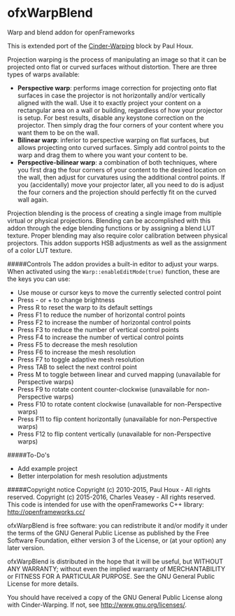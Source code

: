 # ofxWarpBlend
Warp and blend addon for openFrameworks

This is extended port of the [Cinder-Warping](https://github.com/paulhoux/Cinder-Warping) block by Paul Houx.

Projection warping is the process of manipulating an image so that it can be projected onto flat or curved surfaces without distortion. There are three types of warps available:
* **Perspective warp**: performs image correction for projecting onto flat surfaces in case the projector is not horizontally and/or vertically aligned with the wall. Use it to exactly project your content on a rectangular area on a wall or building, regardless of how your projector is setup. For best results, disable any keystone correction on the projector. Then simply drag the four corners of your content where you want them to be on the wall.
* **Bilinear warp**: inferior to perspective warping on flat surfaces, but allows projecting onto curved surfaces. Simply add control points to the warp and drag them to where you want your content to be. 
* **Perspective-bilinear warp**: a combination of both techniques, where you first drag the four corners of your content to the desired location on the wall, then adjust for curvatures using the additional control points. If you (accidentally) move your projector later, all you need to do is adjust the four corners and the projection should perfectly fit on the curved wall again.

Projection blending is the process of creating a single image from multiple virtual or physical projections. Blending can be accomplished with this addon through the edge blending functions or by assigning a blend LUT texture. Proper blending may also require color calibration between physical projectors. This addon supports HSB adjustments as well as the assignment of a color LUT texture.

#####Controls
The addon provides a built-in editor to adjust your warps. When activated using the ```Warp::enableEditMode(true)``` function, these are the keys you can use:
* Use mouse or cursor keys to move the currently selected control point
* Press - or + to change brightness
* Press R to reset the warp to its default settings
* Press F1 to reduce the number of horizontal control points
* Press F2 to increase the number of horizontal control points
* Press F3 to reduce the number of vertical control points
* Press F4 to increase the number of vertical control points
* Press F5 to decrease the mesh resolution
* Press F6 to increase the mesh resolution
* Press F7 to toggle adaptive mesh resolution
* Press TAB to select the next control point
* Press M to toggle between linear and curved mapping (unavailable for Perspective warps)
* Press F9 to rotate content counter-clockwise (unavailable for non-Perspective warps)
* Press F10 to rotate content clockwise (unavailable for non-Perspective warps)
* Press F11 to flip content horizontally (unavailable for non-Perspective warps)
* Press F12 to flip content vertically (unavailable for non-Perspective warps)

#####To-Do's
* Add example project
* Better interpolation for mesh resolution adjustments

#####Copyright notice
Copyright (c) 2010-2015, Paul Houx - All rights reserved.
Copyright (c) 2015-2016, Charles Veasey - All rights reserved.
This code is intended for use with the openFrameworks C++ library: http://openframeworks.cc/

ofxWarpBlend is free software: you can redistribute it and/or modify it under the terms of the GNU General Public License as published by the Free Software Foundation, either version 3 of the License, or (at your option) any later version.
 
ofxWarpBlend is distributed in the hope that it will be useful, but WITHOUT ANY WARRANTY; without even the implied warranty of MERCHANTABILITY or FITNESS FOR A PARTICULAR PURPOSE.  See the GNU General Public License for more details.
 
You should have received a copy of the GNU General Public License along with Cinder-Warping.  If not, see <http://www.gnu.org/licenses/>.
